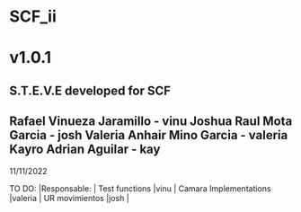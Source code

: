 # SCF_ii
# v1.0.1
S.T.E.V.E developed for SCF
-------------------------------------
 Rafael Vinueza Jaramillo - vinu
 Joshua Raul Mota Garcia - josh
 Valeria Anhair Mino Garcia - valeria
 Kayro Adrian Aguilar - kay
-------------------------------------

11/11/2022

TO DO:                      |Responsable:           |
Test functions              |vinu                   |
Camara Implementations      |valeria                |
UR movimientos              |josh                   |